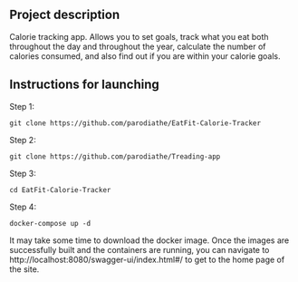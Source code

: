 ## Project description

Calorie tracking app. Allows you to set goals, track what you eat both throughout the day and throughout the year, calculate the number of calories consumed, and also find out if you are within your calorie goals.

## Instructions for launching

Step 1:

    git clone https://github.com/parodiathe/EatFit-Calorie-Tracker

Step 2:

    git clone https://github.com/parodiathe/Treading-app
    
Step 3:

    cd EatFit-Calorie-Tracker

Step 4:

    docker-compose up -d

It may take some time to download the docker image. Once the images are successfully built and the containers are running, you can navigate to 
http://localhost:8080/swagger-ui/index.html#/ to get to the home page of the site.
